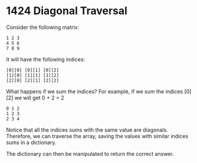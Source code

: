 # 1424 Diagonal Traversal

Consider the following matrix:
```
1 2 3 
4 5 6 
7 8 9 
```

It will have the following indices:
```
[0][0] [0][1] [0][2]
[1][0] [1][1] [1][2]
[2][0] [2][1] [2][2]
```

What happens if we sum the indices?
For example, if we sum the indices [0][2] we will get 0 + 2 = 2 
```
0 1 2
1 2 3
2 3 4 
```

Notice that all the indices sums with the same value are diagonals. 
Therefore, we can traverse the array, saving the values with similar indices sums in a dictionary.

The dictionary can then be manipulated to return the correct answer. 